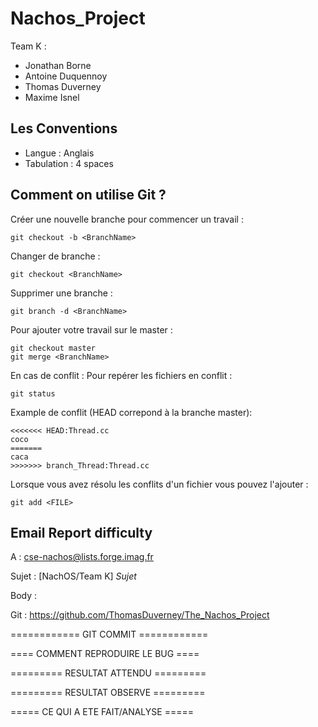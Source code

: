 # Nachos_Project

Team K : 
  - Jonathan Borne
  - Antoine Duquennoy
  - Thomas Duverney
  - Maxime Isnel

## Les Conventions

- Langue : Anglais
- Tabulation : 4 spaces

## Comment on utilise Git ?

Créer une nouvelle branche pour commencer un travail :
```
git checkout -b <BranchName>
```

Changer de branche :
```
git checkout <BranchName>
```

Supprimer une branche :
```
git branch -d <BranchName>
```

Pour ajouter votre travail sur le master :
```
git checkout master
git merge <BranchName>
```

En cas de conflit :
Pour repérer les fichiers en conflit :
```
git status
```
Example de conflit (HEAD correpond à la branche master):
```
<<<<<<< HEAD:Thread.cc
coco
=======
caca
>>>>>>> branch_Thread:Thread.cc
```
Lorsque vous avez résolu les conflits d'un fichier vous pouvez l'ajouter :
```
git add <FILE>
```


## Email Report difficulty

A : cse-nachos@lists.forge.imag.fr

Sujet : [NachOS/Team K] *Sujet*

Body :

Git : https://github.com/ThomasDuverney/The_Nachos_Project

============ GIT COMMIT ============


==== COMMENT REPRODUIRE LE BUG ====


========= RESULTAT ATTENDU =========


========= RESULTAT OBSERVE =========


===== CE QUI A ETE FAIT/ANALYSE =====
